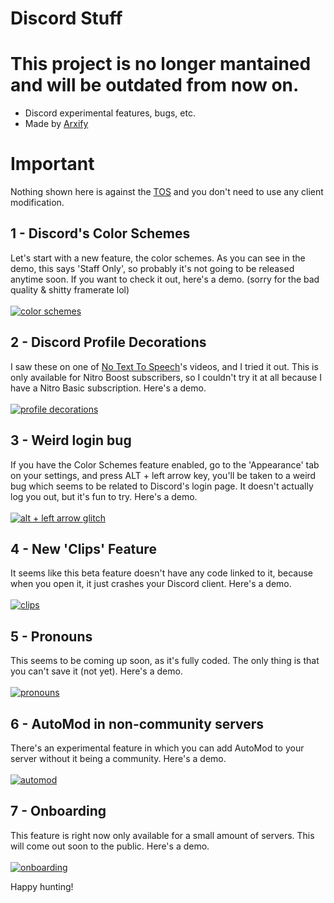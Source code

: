 # Discord Stuff

# This project is no longer mantained and will be outdated from now on.

- Discord experimental features, bugs, etc.
- Made by [Arxify](https://discord.com/users/975954277791047752)

# Important

Nothing shown here is against the [TOS](https://discord.com/terms) and you don't need to use any client modification.

## 1 - Discord's Color Schemes

Let's start with a new feature, the color schemes. As you can see in the demo, this says 'Staff Only', so probably it's not going to be released anytime soon. If you want to check it out, here's a demo. (sorry for the bad quality & shitty framerate lol)<br><br>
[![color schemes](https://res.cloudinary.com/marcomontalbano/image/upload/v1670459652/video_to_markdown/images/youtube--5b3MI992F0U-c05b58ac6eb4c4700831b2b3070cd403.jpg)](https://www.youtube.com/watch?v=5b3MI992F0U "color schemes")

## 2 - Discord Profile Decorations

I saw these on one of [No Text To Speech](https://youtube.com/notexttospeech)'s videos, and I tried it out. This is only available for Nitro Boost subscribers, so I couldn't try it at all because I have a Nitro Basic subscription. Here's a demo.<br><br>
[![profile decorations](https://res.cloudinary.com/marcomontalbano/image/upload/v1670459935/video_to_markdown/images/youtube--vI5Tv-xWIdA-c05b58ac6eb4c4700831b2b3070cd403.jpg)](https://www.youtube.com/watch?v=vI5Tv-xWIdA "profile decorations")

## 3 - Weird login bug

If you have the Color Schemes feature enabled, go to the 'Appearance' tab on your settings, and press ALT + left arrow key, you'll be taken to a weird bug which seems to be related to Discord's login page. It doesn't actually log you out, but it's fun to try. Here's a demo.<br><br>
[![alt + left arrow glitch](https://res.cloudinary.com/marcomontalbano/image/upload/v1670460044/video_to_markdown/images/youtube--oauB6Lyrpm4-c05b58ac6eb4c4700831b2b3070cd403.jpg)](https://www.youtube.com/watch?v=oauB6Lyrpm4 "alt + left arrow glitch")

## 4 - New 'Clips' Feature

It seems like this beta feature doesn't have any code linked to it, because when you open it, it just crashes your Discord client. Here's a demo.<br><br>
[![clips](https://res.cloudinary.com/marcomontalbano/image/upload/v1670498120/video_to_markdown/images/youtube--hyLCtZRqbds-c05b58ac6eb4c4700831b2b3070cd403.jpg)](https://youtu.be/hyLCtZRqbds "clips")

## 5 - Pronouns

This seems to be coming up soon, as it's fully coded. The only thing is that you can't save it (not yet). Here's a demo.<br><br>
[![pronouns](https://res.cloudinary.com/marcomontalbano/image/upload/v1670498665/video_to_markdown/images/youtube--2pUW8J3LMfQ-c05b58ac6eb4c4700831b2b3070cd403.jpg)](https://youtu.be/2pUW8J3LMfQ "pronouns")

## 6 - AutoMod in non-community servers

There's an experimental feature in which you can add AutoMod to your server without it being a community. Here's a demo.<br><br>
[![automod](https://res.cloudinary.com/marcomontalbano/image/upload/v1670499605/video_to_markdown/images/youtube--TXqh3hCYi00-c05b58ac6eb4c4700831b2b3070cd403.jpg)](https://youtu.be/TXqh3hCYi00 "automod")

## 7 - Onboarding

This feature is right now only available for a small amount of servers. This will come out soon to the public. Here's a demo.<br><br>
[![onboarding](https://res.cloudinary.com/marcomontalbano/image/upload/v1671042971/video_to_markdown/images/youtube--Dja3B73gUDM-c05b58ac6eb4c4700831b2b3070cd403.jpg)](https://www.youtube.com/watch?v=Dja3B73gUDM "onboarding")<br>

Happy hunting!
